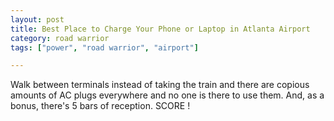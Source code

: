 ```yaml
---
layout: post
title: Best Place to Charge Your Phone or Laptop in Atlanta Airport
category: road warrior
tags: ["power", "road warrior", "airport"]

---
```

Walk between terminals instead of taking the train and there are copious amounts of AC plugs everywhere and no one is there to use them.  And, as a bonus, there's 5 bars of reception.  SCORE ! 